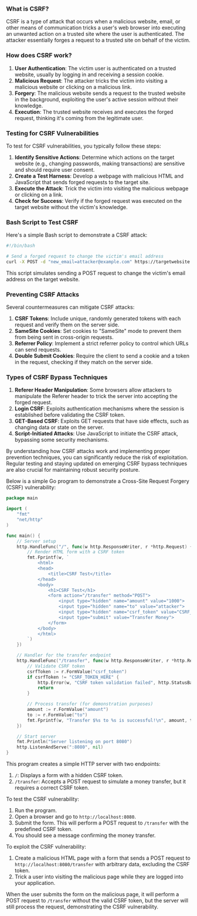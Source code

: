 ### What is CSRF?

CSRF is a type of attack that occurs when a malicious website, email, or other means of communication tricks a user's web browser into executing an unwanted action on a trusted site where the user is authenticated. The attacker essentially forges a request to a trusted site on behalf of the victim.

### How does CSRF work?

1. **User Authentication**: The victim user is authenticated on a trusted website, usually by logging in and receiving a session cookie.
2. **Malicious Request**: The attacker tricks the victim into visiting a malicious website or clicking on a malicious link.
3. **Forgery**: The malicious website sends a request to the trusted website in the background, exploiting the user's active session without their knowledge.
4. **Execution**: The trusted website receives and executes the forged request, thinking it's coming from the legitimate user.

### Testing for CSRF Vulnerabilities

To test for CSRF vulnerabilities, you typically follow these steps:

1. **Identify Sensitive Actions**: Determine which actions on the target website (e.g., changing passwords, making transactions) are sensitive and should require user consent.
2. **Create a Test Harness**: Develop a webpage with malicious HTML and JavaScript that sends forged requests to the target site.
3. **Execute the Attack**: Trick the victim into visiting the malicious webpage or clicking on a link.
4. **Check for Success**: Verify if the forged request was executed on the target website without the victim's knowledge.

### Bash Script to Test CSRF

Here's a simple Bash script to demonstrate a CSRF attack:

```bash
#!/bin/bash

# Send a forged request to change the victim's email address
curl -X POST -d "new_email=attacker@example.com" https://targetwebsite.com/change-email
```

This script simulates sending a POST request to change the victim's email address on the target website.

### Preventing CSRF Attacks

Several countermeasures can mitigate CSRF attacks:

1. **CSRF Tokens**: Include unique, randomly generated tokens with each request and verify them on the server side.
2. **SameSite Cookies**: Set cookies to "SameSite" mode to prevent them from being sent in cross-origin requests.
3. **Referrer Policy**: Implement a strict referrer policy to control which URLs can send requests.
4. **Double Submit Cookies**: Require the client to send a cookie and a token in the request, checking if they match on the server side.

### Types of CSRF Bypass Techniques

1. **Referer Header Manipulation**: Some browsers allow attackers to manipulate the Referer header to trick the server into accepting the forged request.
2. **Login CSRF**: Exploits authentication mechanisms where the session is established before validating the CSRF token.
3. **GET-Based CSRF**: Exploits GET requests that have side effects, such as changing data or state on the server.
4. **Script-Initiated Attacks**: Use JavaScript to initiate the CSRF attack, bypassing some security mechanisms.

By understanding how CSRF attacks work and implementing proper prevention techniques, you can significantly reduce the risk of exploitation. Regular testing and staying updated on emerging CSRF bypass techniques are also crucial for maintaining robust security posture.

Below is a simple Go program to demonstrate a Cross-Site Request Forgery (CSRF) vulnerability:

```go
package main

import (
    "fmt"
    "net/http"
)

func main() {
    // Server setup
    http.HandleFunc("/", func(w http.ResponseWriter, r *http.Request) {
        // Render HTML form with a CSRF token
        fmt.Fprintf(w, `
            <html>
            <head>
                <title>CSRF Test</title>
            </head>
            <body>
                <h1>CSRF Test</h1>
                <form action="/transfer" method="POST">
                    <input type="hidden" name="amount" value="1000">
                    <input type="hidden" name="to" value="attacker">
                    <input type="hidden" name="csrf_token" value="CSRF_TOKEN_HERE">
                    <input type="submit" value="Transfer Money">
                </form>
            </body>
            </html>
        `)
    })

    // Handler for the transfer endpoint
    http.HandleFunc("/transfer", func(w http.ResponseWriter, r *http.Request) {
        // Validate CSRF token
        csrfToken := r.FormValue("csrf_token")
        if csrfToken != "CSRF_TOKEN_HERE" {
            http.Error(w, "CSRF token validation failed", http.StatusBadRequest)
            return
        }

        // Process transfer (for demonstration purposes)
        amount := r.FormValue("amount")
        to := r.FormValue("to")
        fmt.Fprintf(w, "Transfer $%s to %s is successful!\n", amount, to)
    })

    // Start server
    fmt.Println("Server listening on port 8080")
    http.ListenAndServe(":8080", nil)
}
```

This program creates a simple HTTP server with two endpoints:

1. `/`: Displays a form with a hidden CSRF token.
2. `/transfer`: Accepts a POST request to simulate a money transfer, but it requires a correct CSRF token.

To test the CSRF vulnerability:

1. Run the program.
2. Open a browser and go to `http://localhost:8080`.
3. Submit the form. This will perform a POST request to `/transfer` with the predefined CSRF token.
4. You should see a message confirming the money transfer.

To exploit the CSRF vulnerability:

1. Create a malicious HTML page with a form that sends a POST request to `http://localhost:8080/transfer` with arbitrary data, excluding the CSRF token.
2. Trick a user into visiting the malicious page while they are logged into your application.

When the user submits the form on the malicious page, it will perform a POST request to `/transfer` without the valid CSRF token, but the server will still process the request, demonstrating the CSRF vulnerability.
